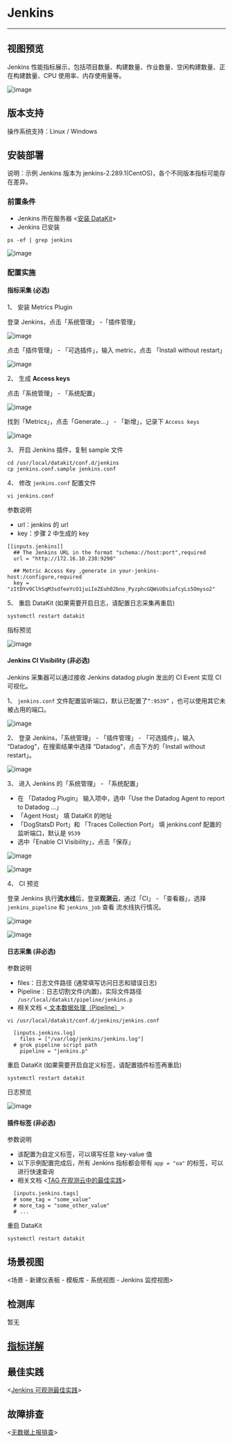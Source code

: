 # Jenkins

---

## 视图预览

Jenkins 性能指标展示，包括项目数量、构建数量、作业数量、空闲构建数量、正在构建数量、CPU 使用率、内存使用量等。

![image](../imgs/input-jenkins-01.png)

## 版本支持

操作系统支持：Linux / Windows

## 安装部署

说明：示例 Jenkins 版本为 jenkins-2.289.1(CentOS)，各个不同版本指标可能存在差异。

### 前置条件

- Jenkins 所在服务器 <[安装 DataKit](../../datakit/datakit-install.md)>
- Jenkins 已安装

```
ps -ef | grep jenkins
```

![image](../imgs/input-jenkins-02.png)

### 配置实施

#### 指标采集 (必选)

1、 安装 Metrics Plugin

登录 Jenkins，点击「系统管理」 -「插件管理」

![image](../imgs/input-jenkins-03.png)

点击「插件管理」 - 「可选插件」，输入 metric，点击 「Install without restart」

![image](../imgs/input-jenkins-04.png)

2、 生成 **Access keys**

点击「系统管理」 - 「系统配置」

![image](../imgs/input-jenkins-05.png)

找到「Metrics」，点击「Generate...」 - 「新增」，记录下 `Access keys`

![image](../imgs/input-jenkins-06.png)

3、 开启 Jenkins 插件，复制 sample 文件

```
cd /usr/local/datakit/conf.d/jenkins
cp jenkins.conf.sample jenkins.conf
```

4、 修改 `jenkins.conf` 配置文件

```
vi jenkins.conf
```

参数说明

- url：jenkins 的 url
- key：步骤 2 中生成的 key

```
[[inputs.jenkins]]
  ## The Jenkins URL in the format "schema://host:port",required
  url = "http://172.16.10.238:9290"

  ## Metric Access Key ,generate in your-jenkins-host:/configure,required
  key = "zItDYv9ClhSqM3sdfeeYcO1juiIeZEuh02bno_PyzphcGQWsUOsiafcyLs5Omyso2"
```

5、 重启 DataKit (如果需要开启日志，请配置日志采集再重启)

```
systemctl restart datakit
```

指标预览

![image](../imgs/input-jenkins-07.png)

#### Jenkins CI Visibility (非必选)

Jenkins 采集器可以通过接收 Jenkins datadog plugin 发出的 CI Event 实现 CI 可视化。

1、 `jenkins.conf` 文件配置监听端口，默认已配置了`“:9539”` ，也可以使用其它未被占用的端口。

![image](../imgs/input-jenkins-08.png)

2、 登录 Jenkins，「系统管理」 - 「插件管理」 - 「可选插件」，输入 “Datadog”，在搜索结果中选择 “Datadog”，点击下方的「Install without restart」。

![image](../imgs/input-jenkins-09.png)

3、 进入 Jenkins 的「系统管理」 - 「系统配置」

- 在 「Datadog Plugin」 输入项中，选中「Use the Datadog Agent to report to Datadog ...」
- 「Agent Host」 填 DataKit 的地址
- 「DogStatsD Port」和 「Traces Collection Port」 填 jenkins.conf 配置的监听端口，默认是 `9539`
- 选中「Enable CI Visibility」，点击「保存」

![image](../imgs/input-jenkins-10.png)

![image](../imgs/input-jenkins-11.png)

4、 CI 预览

登录 Jenkins 执行**流水线**后，登录**观测云**，通过「CI」 - 「查看器」，选择 `jenkins_pipeline` 和 `jenkins_job` 查看 流水线执行情况。

![image](../imgs/input-jenkins-12.png)

![image](../imgs/input-jenkins-13.png)

#### 日志采集 (非必选)

参数说明

- files：日志文件路径 (通常填写访问日志和错误日志)
- Pipeline：日志切割文件(内置)，实际文件路径 `/usr/local/datakit/pipeline/jenkins.p`
- 相关文档 <[ 文本数据处理（Pipeline）](../../datakit/pipeline.md)>

```
vi /usr/local/datakit/conf.d/jenkins/jenkins.conf
```

```
  [inputs.jenkins.log]
    files = ["/var/log/jenkins/jenkins.log"]
  # grok pipeline script path
    pipeline = "jenkins.p"
```

重启 DataKit (如果需要开启自定义标签，请配置插件标签再重启)

```
systemctl restart datakit
```

日志预览

![image](../imgs/input-jenkins-14.png)

#### 插件标签 (非必选)

参数说明

- 该配置为自定义标签，可以填写任意 key-value 值
- 以下示例配置完成后，所有 Jenkins 指标都会带有 `app = "oa"` 的标签，可以进行快速查询
- 相关文档 <[TAG 在观测云中的最佳实践](../../best-practices/insight/tag.md)>

```
  [inputs.jenkins.tags]
  # some_tag = "some_value"
  # more_tag = "some_other_value"
  # ...
```

重启 DataKit

```
systemctl restart datakit
```

## 场景视图

<场景 - 新建仪表板 - 模板库 - 系统视图 - Jenkins 监控视图>

## 检测库

暂无

## [指标详解](../../../datakit/jenkins/#measurements)

## 最佳实践

<[Jenkins 可观测最佳实践](../../best-practices/monitoring/jenkins.md)>

## 故障排查

<[无数据上报排查](../../datakit/why-no-data.md)>
